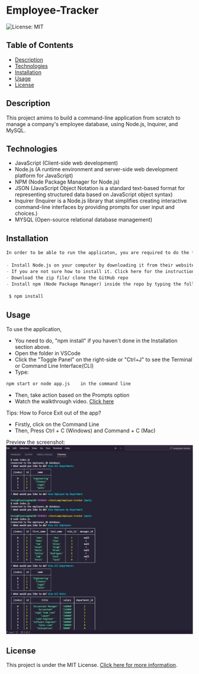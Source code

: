 # Employee-Tracker
![License: MIT](https://img.shields.io/badge/License-MIT-yellow.svg)


## Table of Contents

- [Description](#description)
- [Technologies](#technologies)
- [Installation](#installation)
- [Usage](#usage)
- [License](#license)


## Description

This project amims to build a command-line application from scratch to manage a company's employee database, using Node.js, Inquirer, and MySQL.


## Technologies

- JavaScript (Client-side web development)
- Node.js (A runtime environment and server-side web development platform for JavaScript)
- NPM (Node Package Manager for Node.js)
- JSON (JavaScript Object Notation is a standard text-based format for representing structured data based on JavaScript object syntax)
- Inquirer (Inquirer is a Node.js library that simplifies creating interactive command-line interfaces by providing prompts for user input and choices.)
- MYSQL (Open-source relational database management)


## Installation

```md
In order to be able to run the applicaton, you are required to do the following:

- Install Node.js on your computer by downloading it from their website here, https://nodejs.org/en.
- If you are not sure how to install it. Click here for the instruction, https://coding-boot-camp.github.io/full-stack/nodejs/how-to-install-nodejs.
- Download the zip file/ clone the GitHub repo 
- Install npm (Node Package Manager) inside the repo by typing the following code in the command line:

 $ npm install
 ```


## Usage

To use the application,
- You need to do, "npm install" if you haven't done in the Installation section above.
- Open the folder in VSCode
- Click the "Toggle Panel" on the right-side or "Ctrl+J" to see the Terminal or Command Line Interface(CLI)
- Type:
```md
npm start or node app.js    in the command line
```
- Then, take action based on the Prompts option
- Watch the walkthrough video. [Click here](https://drive.google.com/file/d/1ccQUpSUB7mIgQUvrM_7_txxJu9rIuw23/view)

Tips: How to Force Exit out of the app?
- Firstly, click on the Command Line
- Then, Press Ctrl + C (Windows) and Command + C (Mac)

Preview the screenshot:
![Employee Tracker Screenshot](./screenshot/employee-tracker.png)


## License

This project is under the MIT License. [Click here for more information](https://opensource.org/licenses/MIT).

